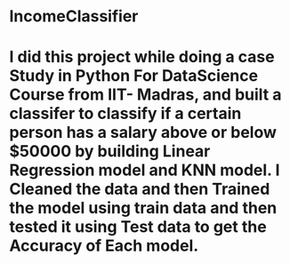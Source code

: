 # IncomeClassifier
# I did this project while doing a case Study in Python For DataScience Course from IIT- Madras, and built a classifer to classify if a certain person has a salary above or below $50000 by building Linear Regression model and KNN model. I Cleaned the data and then Trained the model using train data and then tested it using Test data to get the Accuracy of Each model.
